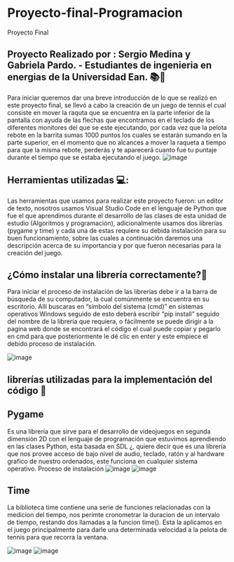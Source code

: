 # Proyecto-final-Programacion
Proyecto Final
## Proyecto Realizado por : Sergio Medina y Gabriela Pardo. - Estudiantes de ingenieria en energias de la Universidad Ean. 📚🔩
Para iniciar queremos dar una breve introducción de lo que se realizó en este proyecto final, se llevó a cabo la creación de un juego de tennis el cual consiste en mover la raquta que se encuentra en la parte inferior de la pantalla con ayuda de las flechas que encontramos en el teclado de los diferentes monitores del que se este ejecutando, por cada vez que la pelota rebote en la barrita sumas 1000 puntos los cuales se estarán sumando en la parte superior, en el momento que no alcances a mover la raqueta a tiempo para que la misma rebote, perderás y te aparecerá cuanto fue tu puntaje durante el tiempo que se estaba ejecutando el juego. 
![image](https://user-images.githubusercontent.com/109982313/192075598-fd34943a-4072-4a03-b57a-331dfd48d3e1.png)

## Herramientas utilizadas 💻:
Las herramientas que usamos para realizar este proyecto fueron: un editor de texto, nosotros usamos Visual Studio Code en el lenguaje de Python que fue el que aprendimos durante el desarrollo de las clases de esta unidad de estudio (Algoritmos y programación), adicionalmente usamos dos librerías (pygame y time) y cada una de estas requiere su debida instalación para su buen funcionamiento, sobre las cuales a continuación daremos una descripción acerca de su importancia y por que fueron necesarias para la creación del juego.

## ¿Cómo instalar una librería correctamente?💾
Para iniciar el proceso de instalación de las librerías debe ir a la barra de búsqueda de su computador, la cual comúnmente se encuentra en su escritorio. Allí buscaras en “símbolo del sistema (cmd)” en sistemas operativos Windows seguido de esto deberá escribir “pip install” seguido del nombre de la librería que requiera, o fácilmente se puede dirigir a la pagina web donde se encontrará el código el cual puede copiar y pegarlo en cmd para que posteriormente le dé clic en enter y este empiece el debido proceso de instalación.

![image](https://user-images.githubusercontent.com/109982313/192075643-696394fd-c378-4c63-ba1b-c016f9b2326f.png)


## librerías utilizadas para la implementación del código 📑

## Pygame 
Es una librería que sirve para el desarrollo de videojuegos en segunda dimensión 2D con el lenguaje de programación que estuvimos aprendiendo en las clases Python, esta basada en SDL ¿, quiere decir que es una librería que nos provee acceso de bajo nivel de audio, teclado, ratón y al hardware grafico de nuestro ordenados, este funciona en cualquier sistema operativo.
Proceso de instalación 
 ![image](https://user-images.githubusercontent.com/109982313/192075665-5d72a625-0a52-4260-af20-f486b5e371ef.png)
![image](https://user-images.githubusercontent.com/109982313/192075673-fbef18bb-48c6-433a-a8b0-8aa026b9823e.png)

## Time
La biblioteca time contiene una serie de funciones relacionadas con la medicion del tiempo, nos perimte cronometrar la duracion de un intervalo de tiempo, restando dos llamadas a la funcion time(). Esta la aplicamos en el juego principalmente para darle una determinada velocidad a la pelota de tennis para que recorra la ventana. 

![image](https://user-images.githubusercontent.com/109982273/192121557-97f14c32-7323-41b4-a93b-3dca00a6ce8f.png)
![image](https://user-images.githubusercontent.com/109982273/192121416-f53c6b47-eddd-4e0d-90de-5c404ae1d07f.png)

 



